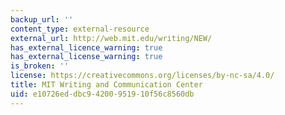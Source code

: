 ```yaml
---
backup_url: ''
content_type: external-resource
external_url: http://web.mit.edu/writing/NEW/
has_external_licence_warning: true
has_external_license_warning: true
is_broken: ''
license: https://creativecommons.org/licenses/by-nc-sa/4.0/
title: MIT Writing and Communication Center
uid: e10726ed-dbc9-4200-9519-10f56c8560db
---
```


